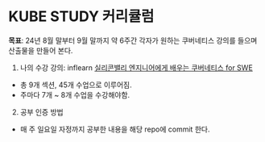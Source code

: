 # KUBE STUDY 커리큘럼
**목표**: 24년 8월 말부터 9월 말까지 약 6주간 각자가 원하는 쿠버네티스 강의를 들으며 산출물을 만들어 본다.
1. 나의 수강 강의: inflearn [실리콘밸리 엔지니어에게 배우는 쿠버네티스 for SWE](https://www.inflearn.com/course/%EC%86%8C%ED%94%84%ED%8A%B8%EC%9B%A8%EC%96%B4-%EC%97%94%EC%A7%80%EB%8B%88%EC%96%B4-%EC%BF%A0%EB%B2%84%EB%84%A4%ED%8B%B0%EC%8A%A4)
  - 총 9개 섹션, 45개 수업으로 이루어짐.
  - 주마다 7개 ~ 8개 수업을 수강해야함.

2. 공부 인증 방법
  - 매 주 일요일 자정까지 공부한 내용을 해당 repo에 commit 한다.

